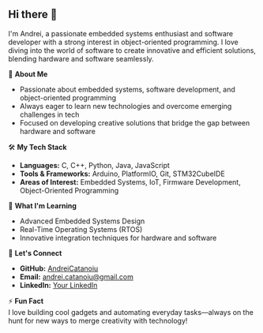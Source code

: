 ## Hi there 👋

I'm Andrei, a passionate embedded systems enthusiast and software developer with a strong interest in object-oriented programming. I love diving into the world of software to create innovative and efficient solutions, blending hardware and software seamlessly.

🚀 **About Me**  
- Passionate about embedded systems, software development, and object-oriented programming  
- Always eager to learn new technologies and overcome emerging challenges in tech  
- Focused on developing creative solutions that bridge the gap between hardware and software  

🛠️ **My Tech Stack**  
- **Languages:** C, C++, Python, Java, JavaScript  
- **Tools & Frameworks:** Arduino, PlatformIO, Git, STM32CubeIDE  
- **Areas of Interest:** Embedded Systems, IoT, Firmware Development, Object-Oriented Programming  

🌱 **What I'm Learning**  
- Advanced Embedded Systems Design  
- Real-Time Operating Systems (RTOS)  
- Innovative integration techniques for hardware and software  

🤝 **Let's Connect**  
- **GitHub:** [AndreiCatanoiu](https://github.com/AndreiCatanoiu)  
- **Email:** andrei.catanoiu@gmail.com  
- **LinkedIn:** [Your LinkedIn](https://linkedin.com/in/yourprofile)

⚡ **Fun Fact**  
I love building cool gadgets and automating everyday tasks—always on the hunt for new ways to merge creativity with technology!
